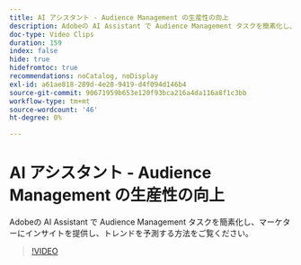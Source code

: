 ```yaml
---
title: AI アシスタント - Audience Management の生産性の向上
description: Adobeの AI Assistant で Audience Management タスクを簡素化し、マーケターにインサイトを提供し、トレンドを予測する方法をご覧ください。
doc-type: Video Clips
duration: 159
index: false
hide: true
hidefromtoc: true
recommendations: noCatalog, noDisplay
exl-id: a61ae818-289d-4e28-9419-d4f094d146b4
source-git-commit: 90671959b653e120f93bca216a4da116a8f1c3bb
workflow-type: tm+mt
source-wordcount: '46'
ht-degree: 0%

---
```


# AI アシスタント - Audience Management の生産性の向上

Adobeの AI Assistant で Audience Management タスクを簡素化し、マーケターにインサイトを提供し、トレンドを予測する方法をご覧ください。

<!-- 82_OS512_3442427_158_ai-assistant-boosting-productivity-in-audience-management -->
>[!VIDEO](https://video.tv.adobe.com/v/3458182/?learn=on&enablevpops=true)
